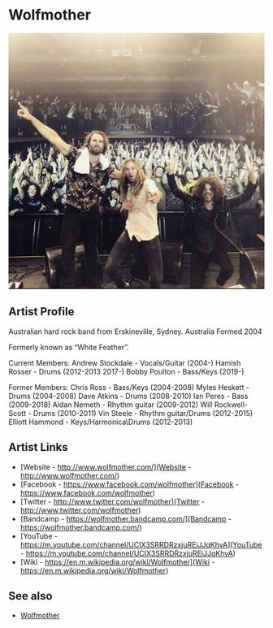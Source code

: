 # Wolfmother

![](../../assets/artists/Wolfmother.png)

## Artist Profile

Australian hard rock band from Erskineville, Sydney. Australia
Formed 2004

Formerly known as “White Feather”.

Current Members:
Andrew Stockdale - Vocals/Guitar (2004-)
Hamish Rosser - Drums (2012-2013 2017-)
Bobby Poulton - Bass/Keys (2019-)

Former Members:
Chris Ross - Bass/Keys (2004-2008)
Myles Heskett - Drums (2004-2008)
Dave Atkins - Drums (2008-2010)
Ian Peres - Bass (2009-2018)
Aidan Nemeth - Rhythm guitar (2009-2012)
Will Rockwell-Scott - Drums (2010-2011)
Vin Steele - Rhythm guitar/Drums (2012-2015)
Elliott Hammond - Keys/Harmonica\Drums (2012-2013)

## Artist Links

- [Website - http://www.wolfmother.com/](Website - http://www.wolfmother.com/)
- [Facebook - https://www.facebook.com/wolfmother](Facebook - https://www.facebook.com/wolfmother)
- [Twitter - http://www.twitter.com/wolfmother](Twitter - http://www.twitter.com/wolfmother)
- [Bandcamp - https://wolfmother.bandcamp.com/](Bandcamp - https://wolfmother.bandcamp.com/)
- [YouTube - https://m.youtube.com/channel/UCIX3SRRDRzxjuREjJJqKhvA](YouTube - https://m.youtube.com/channel/UCIX3SRRDRzxjuREjJJqKhvA)
- [Wiki - https://en.m.wikipedia.org/wiki/Wolfmother](Wiki - https://en.m.wikipedia.org/wiki/Wolfmother)


## See also

- [Wolfmother](Wolfmother.md)
